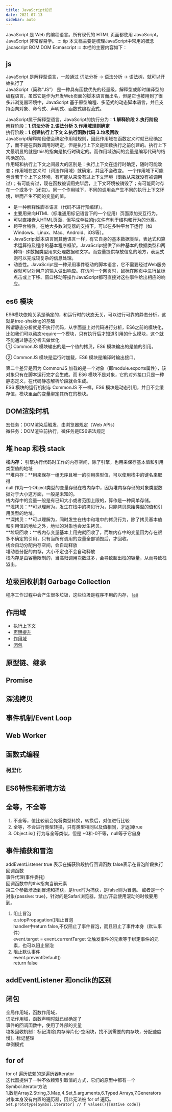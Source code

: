 ```yaml
---
title: JavaScript知识
date: 2021-07-13
sidebar: auto
---
```

JavaScript 是 Web 的编程语言。所有现代的 HTML 页面都使用 JavaScript。JavaScript 非常容易学。
::: tip 
本文档主要是梳理JavaScript中常用的概念 ,jacascript BOM DOM Ecmascript
:::
本栏的主要内容如下：

## js 
JavaScript 是解释型语言，一般通过 词法分析 -> 语法分析 -> 语法树，就可以开始执行了</br>
JavaScript（简称“JS”） 是一种具有函数优先的轻量级，解释型或即时编译型的编程语言。虽然它是作为开发Web页面的脚本语言而出名，但是它也被用到了很多非浏览器环境中，JavaScript 基于原型编程、多范式的动态脚本语言，并且支持面向对象、命令式、声明式、函数式编程范式。</br>

JavaScript属于解释型语言，JavaScript的执行分为：**1.解释阶段** **2.执行阶段** </br>
解释阶段：**1.词法分析** **2.语法分析** **3.作用域规则确定** </br>
执行阶段：**1.创建执行上下文** **2.执行函数代码** **3.垃圾回收** </br>
JavaScript解释阶段便会确定作用域规则，因此作用域在函数定义时就已经确定了，而不是在函数调用时确定，但是执行上下文是函数执行之前创建的。执行上下文最明显的就是this的指向是执行时确定的。而作用域访问的变量是编写代码的结构确定的。</br>
作用域和执行上下文之间最大的区别是：执行上下文在运行时确定，随时可能改变；作用域在定义时（词法作用域）就确定，并且不会改变。
一个作用域下可能包含若干个上下文环境，有可能从来没有过上下文环境（函数从来就没有被调用过）；有可能有过，现在函数被调用完毕后，上下文环境被销毁了；有可能同时存在一个或多个（闭包）。同一个作用域下，不同的调用会产生不同的执行上下文环境，继而产生不同的变量的值。
- 是一种解释性脚本语言（代码不进行预编译）。
- 主要用来向HTML（标准通用标记语言下的一个应用）页面添加交互行为。
- 可以直接嵌入HTML页面，但写成单独的js文件有利于结构和行为的分离。
- 跨平台特性，在绝大多数浏览器的支持下，可以在多种平台下运行（如Windows、Linux、Mac、Android、iOS等）。
- JavaScript脚本语言同其他语言一样，有它自身的基本数据类型，表达式和算术运算符及程序的基本程序框架。JavaScript提供了四种基本的数据类型和两种特- 殊数据类型用来处理数据和文字。而变量提供存放信息的地方，表达式则可以完成较复杂的信息处理。
- 动态性。JavaScript是一种采用事件驱动的脚本语言，它不需要经过Web服务器就可以对用户的输入做出响应。在访问一个网页时，鼠标在网页中进行鼠标点击或上下移、窗口移动等操作JavaScript都可直接对这些事件给出相应的响应。
## es6 模块
ES6模块依赖关系是确定的，和运行时的状态无关，可以进行可靠的静态分析，这就是tree-shaking的基础</br>
所谓静态分析就是不执行代码，从字面量上对代码进行分析，ES6之前的模块化，比如我们可以动态require一个模块，只有执行后才知道引用的什么模块，这个就不能通过静态分析去做优化</br>
① CommonJS 模块输出的是一个值的拷贝，ES6 模块输出的是值的引用。</br>

② CommonJS 模块是运行时加载，ES6 模块是编译时输出接口。</br>

第二个差异是因为 CommonJS 加载的是一个对象（即module.exports属性），该对象只有在脚本运行完才会生成。而 ES6 模块不是对象，它的对外接口只是一种静态定义，在代码静态解析阶段就会生成。</br>
ES6 模块的运行机制与 CommonJS 不一样。ES6 模块是动态引用，并且不会缓存值，模块里面的变量绑定其所在的模块。</br>

## DOM渲染时机
宏任务：DOM渲染后触发，由浏览器规定（Web APIs）</br>
微任务：DOM渲染前执行，微任务是ES6语法规定

## 堆 heap 和栈 stack
**栈内存：** 引擎执行代码时工作的内存空间，除了引擎，也用来保存基本值和引用类型值的地址</br>
**堆内存：**用来保存一组无序且唯一的引用类型值，可以使用栈中的键名来取得</br>
null 作为一个Object类型的变量存储在栈内存中，因为堆内存存储的对象类型数据对于大小这方面，一般是未知的。</br>
栈内存中的变量一般是有已知大小或者范围上限的，算作是一种简单存储。</br>
**浅拷贝：**可以理解为，发生在栈中的拷贝行为，只能拷贝原始类型的值和引用类型的地址。</br>
**深拷贝：**可以理解为，同时发生在栈中和堆中的拷贝行为，除了拷贝基本值和引用值的地址之外，地址的对象也会发生拷贝。</br>
**垃圾回收：**栈内存变量基本上用完就回收了，而堆内存中的变量因为存在很多不确定的引用，只有当所有调用的变量全部销毁后，才回收。</br>
栈会自动分配内存空间，会自动释放</br>
堆动态分配的内存，大小不定也不会自动释放</br>
栈内存是由容量限制的，当递归调用次数过多，会导致超出栈的容量，从而导致栈溢出。

## 垃圾回收机制 Garbage Collection
程序工作过程中会产生很多垃圾，这些垃圾是程序不用的内存，
[laji](https://juejin.cn/post/6981588276356317214)

## 作用域
- [执行上下文](./context.md)
- [声明提升](./declaration.md)
- [作用域](./scope.md)
- [闭包](./closure.md)
## 原型链、继承

## Promise

## 深浅拷贝

## 事件机制/Event Loop

## Web Worker

## 函数式编程
### 柯里化

## ES6特性和新增方法

## 全等，不全等
1. 不全等，值比较前会先将类型转换，转换后，对值进行比较
2. 全等，不会进行类型转换，只有类型相同以及值相同，才返回true
3. Object.is() 行为与全等类似，但是 +0和-0不等，null等于它自身

## 事件捕获和冒泡
addEventListener true 表示在捕获阶段执行回调函数 false表示在冒泡阶段执行回调函数</br>
事件代理(事件委托)</br>
回调函数中的this指向当前元素</br>
第三个参数涉及到冒泡和捕获，是true时为捕获，是false则为冒泡。
或者是一个对象{passive: true}，针对的是Safari浏览器，禁止/开启使用滚动的时候要用到。</br>

1. 阻止冒泡</br>
e.stopPropagation()阻止冒泡</br>
handler中return false,不仅阻止了事件冒泡，而且阻止了事件本身（默认事件）</br>
event.target = event.currentTarget 让触发事件的元素等于绑定事件的元素，也可以阻止冒泡
2. 阻止默认事件</br>
event.preventDefault()</br>
return false </br>

## addEventListener 和onclik的区别

## 闭包
全局作用域，函数作用域，</br>
词法作用域，函数声明时就已经确定了</br>
事件的回调函数中，使用了外部的变量</br>
垃圾回收机制：标记清除[内存碎片化-空闲块，找不到需要的内存块，分配速度慢]，标记整理</br>
单例模式</br>

## for of 
for of 遍历依赖的是遍历器Iterator</br>
迭代器提供了一种不依赖索引取值的方式，它们的原型中都有一个Symbol.iterator方法</br>
1.数组Array2.String,3.Map,4.Set,5.arguments,6.Typed Arrays,7.Generators</br>
对象本身没有内置的遍历器，因此无法被 for of 遍历。</br>
`Set.prototype[Symbol.iterator] // f values(){[native code]}`